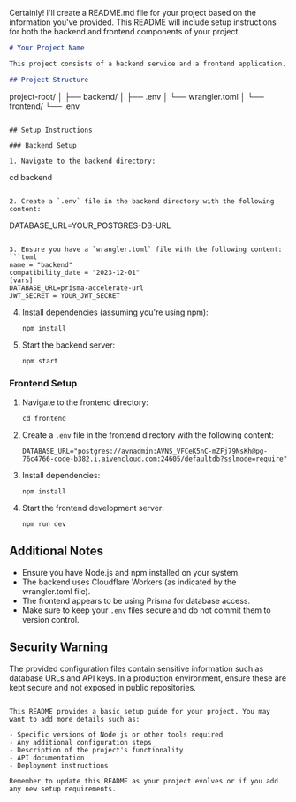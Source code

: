 Certainly! I'll create a README.md file for your project based on the information you've provided. This README will include setup instructions for both the backend and frontend components of your project.

```markdown
# Your Project Name

This project consists of a backend service and a frontend application.

## Project Structure

```
project-root/
│
├── backend/
│   ├── .env
│   └── wrangler.toml
│
└── frontend/
    └── .env
```

## Setup Instructions

### Backend Setup

1. Navigate to the backend directory:
   ```
   cd backend
   ```

2. Create a `.env` file in the backend directory with the following content:
   ```
   DATABASE_URL=YOUR_POSTGRES-DB-URL
   ```

3. Ensure you have a `wrangler.toml` file with the following content:
   ```toml
   name = "backend"
   compatibility_date = "2023-12-01"
   [vars]
   DATABASE_URL=prisma-accelerate-url
   JWT_SECRET = YOUR_JWT_SECRET
   ```

4. Install dependencies (assuming you're using npm):
   ```
   npm install
   ```

5. Start the backend server:
   ```
   npm start
   ```

### Frontend Setup

1. Navigate to the frontend directory:
   ```
   cd frontend
   ```

2. Create a `.env` file in the frontend directory with the following content:
   ```
   DATABASE_URL="postgres://avnadmin:AVNS_VFCeK5nC-mZFj79NsKh@pg-76c4766-code-b382.i.aivencloud.com:24605/defaultdb?sslmode=require"
   ```

3. Install dependencies:
   ```
   npm install
   ```

4. Start the frontend development server:
   ```
   npm run dev
   ```

## Additional Notes

- Ensure you have Node.js and npm installed on your system.
- The backend uses Cloudflare Workers (as indicated by the wrangler.toml file).
- The frontend appears to be using Prisma for database access.
- Make sure to keep your `.env` files secure and do not commit them to version control.

## Security Warning

The provided configuration files contain sensitive information such as database URLs and API keys. In a production environment, ensure these are kept secure and not exposed in public repositories.

```

This README provides a basic setup guide for your project. You may want to add more details such as:

- Specific versions of Node.js or other tools required
- Any additional configuration steps
- Description of the project's functionality
- API documentation
- Deployment instructions

Remember to update this README as your project evolves or if you add any new setup requirements.